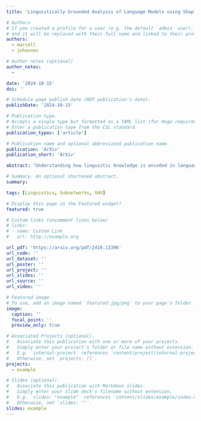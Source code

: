 ```yaml
---
title: 'Linguistically Grounded Analysis of Language Models using Shapley Head Values'

# Authors
# If you created a profile for a user (e.g. the default `admin` user), write the username (folder name) here
# and it will be replaced with their full name and linked to their profile.
authors:
  - marcell
  - johannes

# Author notes (optional)
author_notes:
  - 

date: '2024-10-15'
doi: ''

# Schedule page publish date (NOT publication's date).
publishDate: '2024-10-15'

# Publication type.
# Accepts a single type but formatted as a YAML list (for Hugo requirements).
# Enter a publication type from the CSL standard.
publication_types: ['article']

# Publication name and optional abbreviated publication name.
publication: 'ArXiv'
publication_short: 'ArXiv'

abstract: "Understanding how linguistic knowledge is encoded in language models is crucial for improving their generalisation capabilities. In this paper, we investigate the processing of morphosyntactic phenomena, by leveraging a recently proposed method for probing language models via Shapley Head Values (SHVs). Using the English language BLiMP dataset, we test our approach on two widely used models, BERT and RoBERTa, and compare how linguistic constructions such as anaphor agreement and filler-gap dependencies are handled. Through quantitative pruning and qualitative clustering analysis, we demonstrate that attention heads responsible for processing related linguistic phenomena cluster together. Our results show that SHV-based attributions reveal distinct patterns across both models, providing insights into how language models organize and process linguistic information. These findings support the hypothesis that language models learn subnetworks corresponding to linguistic theory, with potential implications for cross-linguistic model analysis and interpretability in Natural Language Processing (NLP)."

# Summary. An optional shortened abstract.
summary:

tags: [Linguistics, Subnetworks, SHV]

# Display this page in the Featured widget?
featured: true

# Custom links (uncomment lines below)
# links:
# - name: Custom Link
#   url: http://example.org

url_pdf: 'https://arxiv.org/pdf/2410.13396'
url_code: ''
url_dataset: ''
url_poster: ''
url_project: ''
url_slides: ''
url_source: ''
url_video: ''

# Featured image
# To use, add an image named `featured.jpg/png` to your page's folder.
image:
  caption: ''
  focal_point: ''
  preview_only: true

# Associated Projects (optional).
#   Associate this publication with one or more of your projects.
#   Simply enter your project's folder or file name without extension.
#   E.g. `internal-project` references `content/project/internal-project/index.md`.
#   Otherwise, set `projects: []`.
projects:
  - example

# Slides (optional).
#   Associate this publication with Markdown slides.
#   Simply enter your slide deck's filename without extension.
#   E.g. `slides: "example"` references `content/slides/example/index.md`.
#   Otherwise, set `slides: ""`.
slides: example
---
```


<!-- {{% callout note %}}
Click the _Cite_ button above to demo the feature to enable visitors to import publication metadata into their reference management software.
{{% /callout %}}

{{% callout note %}}
Create your slides in Markdown - click the _Slides_ button to check out the example.
{{% /callout %}}

Add the publication's **full text** or **supplementary notes** here. You can use rich formatting such as including [code, math, and images](https://docs.hugoblox.com/content/writing-markdown-latex/). -->
